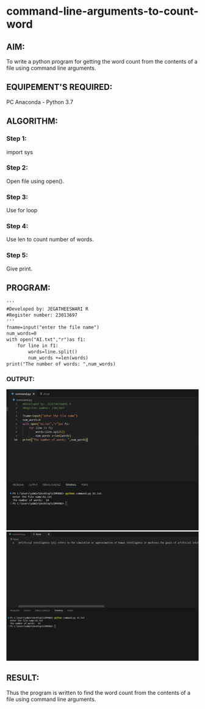 # command-line-arguments-to-count-word
## AIM:
To write a python program for getting the word count from the contents of a file using command line arguments.
## EQUIPEMENT'S REQUIRED: 
PC
Anaconda - Python 3.7
## ALGORITHM: 
### Step 1:
import sys


### Step 2: 
Open file using open().

 
### Step 3: 
Use for loop


### Step 4:  
Use len to count number of words.


### Step 5: 
Give print.


## PROGRAM:
```
'''
#Developed by: JEGATHEESWARI R
#Register number: 23013697
'''
fname=input("enter the file name")
num_words=0
with open("AI.txt","r")as f1:
    for line in f1:
        words=line.split()
        num_words +=len(words)
print("The number of words: ",num_words)

```


### OUTPUT:
![OUTPUT](1.png)
![OUTPUT](2.png)



## RESULT:
Thus the program is written to find the word count from the contents of a file using command line arguments.
